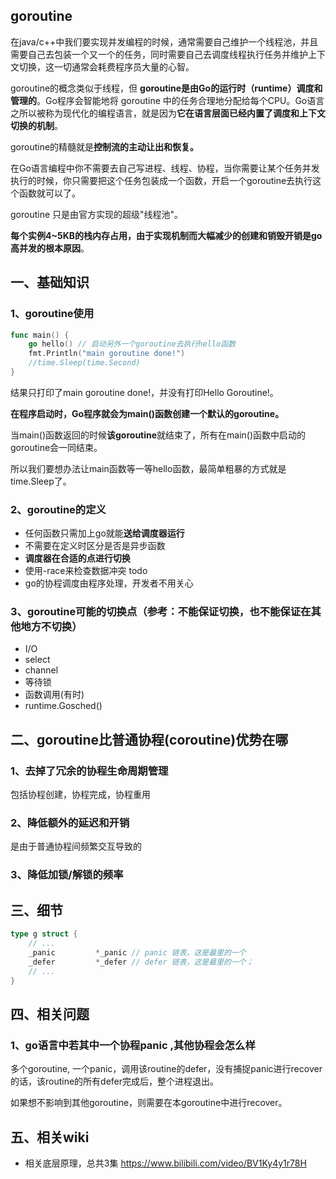 ## goroutine
在java/c++中我们要实现并发编程的时候，通常需要自己维护一个线程池，并且需要自己去包装一个又一个的任务，同时需要自己去调度线程执行任务并维护上下文切换，这一切通常会耗费程序员大量的心智。

goroutine的概念类似于线程，但 **goroutine是由Go的运行时（runtime）调度和管理的**。Go程序会智能地将 goroutine 中的任务合理地分配给每个CPU。Go语言之所以被称为现代化的编程语言，就是因为**它在语言层面已经内置了调度和上下文切换的机制**。

goroutine的精髓就是**控制流的主动让出和恢复。**

在Go语言编程中你不需要去自己写进程、线程、协程，当你需要让某个任务并发执行的时候，你只需要把这个任务包装成一个函数，开启一个goroutine去执行这个函数就可以了。

goroutine 只是由官方实现的超级"线程池"。

**每个实例4~5KB的栈内存占用，由于实现机制而大幅减少的创建和销毁开销是go高并发的根本原因**。

## 一、基础知识

### 1、goroutine使用
```go
func main() {
    go hello() // 启动另外一个goroutine去执行hello函数
    fmt.Println("main goroutine done!")
    //time.Sleep(time.Second)
}
```
结果只打印了main goroutine done!，并没有打印Hello Goroutine!。

**在程序启动时，Go程序就会为main()函数创建一个默认的goroutine。**

当main()函数返回的时候**该goroutine**就结束了，所有在main()函数中启动的goroutine会一同结束。

所以我们要想办法让main函数等一等hello函数，最简单粗暴的方式就是time.Sleep了。

### 2、goroutine的定义

* 任何函数只需加上go就能**送给调度器运行**
* 不需要在定义时区分是否是异步函数
* **调度器在合适的点进行切换**
* 使用-race来检查数据冲突 todo
* go的协程调度由程序处理，开发者不用关心

### 3、goroutine可能的切换点（参考：不能保证切换，也不能保证在其他地方不切换）

* I/O
*  select
* channel
* 等待锁
* 函数调用(有时)
* runtime.Gosched()

## 二、goroutine比普通协程(coroutine)优势在哪

### 1、去掉了冗余的协程生命周期管理

包括协程创建，协程完成，协程重用

### 2、降低额外的延迟和开销

是由于普通协程间频繁交互导致的

### 3、降低加锁/解锁的频率

## 三、细节

```go
type g struct {
    // ...
    _panic         *_panic // panic 链表，这是最里的一个
    _defer         *_defer // defer 链表，这是最里的一个；
    // ...
}
```

## 四、相关问题

### 1、go语言中若其中一个协程panic ,其他协程会怎么样

多个goroutine, 一个panic，调用该routine的defer，没有捕捉panic进行recover的话，该routine的所有defer完成后，整个进程退出。

如果想不影响到其他goroutine，则需要在本goroutine中进行recover。

## 五、相关wiki

- 相关底层原理，总共3集 https://www.bilibili.com/video/BV1Ky4y1r78H 